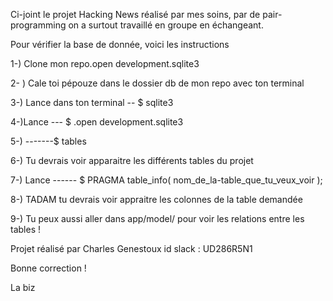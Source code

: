 Ci-joint le projet Hacking News réalisé par mes soins, par de pair-programming on a surtout travaillé en groupe en échangeant.

Pour vérifier la base de donnée, voici les instructions 

1-) Clone mon repo.open development.sqlite3

2- ) Cale toi pépouze dans le dossier db de mon repo avec ton terminal

3-) Lance dans ton terminal --  $ sqlite3

4-)Lance ---  $ .open development.sqlite3

5-) -------$ tables

6-) Tu devrais voir apparaitre les différents tables du projet

7-) Lance ------ $  PRAGMA table_info( nom_de_la-table_que_tu_veux_voir );

8-) TADAM tu devrais voir appraitre les colonnes de la table demandée

9-) Tu peux aussi aller dans app/model/ pour voir les relations entre les tables !


Projet réalisé par Charles Genestoux  id slack : UD286R5N1

Bonne correction ! 

La biz

